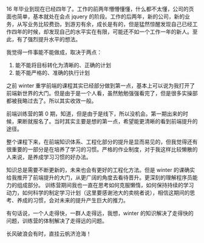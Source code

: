 16 年毕业到现在已经四年了。工作的前两年懵懵懂懂，什么都不太懂，公司的页面也简单，基本就处在会点 jquery 的阶段。工作的后两年，新的公司，新的业务，从写业务比较费劲，到游刃有余，成长是有的，但是猛然惊醒发现自己已经工作四年的时候，却发现自己的水平实在有限，可能还不如一个工作一年的新人。至此，有了强烈提升水平的想法。

我觉得一件事能不能做成，取决于两点：

1. 能不能将目标转化为清晰的、正确的计划
2. 能不能严格的、准确的执行计划

之前 winter 重学前端的课程其实已经部分做到第一点，基本上可以说为我打开了前端新世界的大门。但是由于是一个人看，虽然勉勉强强看完了，但是很多实操部都被我略过去了。所以其实收效一般。

前端训练营的第 0 期，知道，但是由于是线下，所以没机会。第一期出来的时候，果断就报名了。当时其实主要是想的第一点，希望能更清晰的看到前端提升的途径。

整个课程下来，在前端知识体系、工程化部分的提升是显而易见的，但我觉得还有很重要的一部分是在培养了学习的习惯。严格的作业制度，对于我这样比较懒散的人来说，是养成学习习惯的好办法。

知识总是需要不断更新的，未来也会有更好的工程化方法。但是 winter 的课确实给我推开了前端提升的大门，从更广阔的角度去看待晋升。更深刻的理解程序员能力的组成部分。
训练营期间我也一直在思考如何克服懒惰，如何保持持续的学习动力，如何科学的制定学习计划（这里要感谢池大的卖桃者说），相信这期间的思考、养成的习惯，会对未来的提升产生巨大的推力。

有句话说，一个人走得快，一群人走得远，我想，winter 的知识解决了走得快的问题，训练营的体制解决了走得远的问题。

长风破浪会有时，直挂云帆济沧海！
